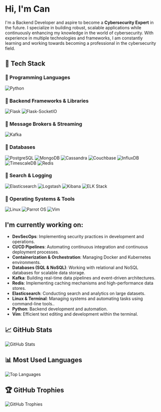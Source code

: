 # Hi, I'm Can

I'm a Backend Developer and aspire to become a **Cybersecurity Expert** in the future. I specialize in building robust, scalable applications while continuously enhancing my knowledge in the world of cybersecurity. With experience in multiple technologies and frameworks, I am constantly learning and working towards becoming a professional in the cybersecurity field.

## 🚀 Tech Stack

### **📌 Programming Languages**
![Python](https://img.shields.io/badge/Python-3776AB?style=for-the-badge&logo=python&logoColor=white)

### **📌 Backend Frameworks & Libraries**
![Flask](https://img.shields.io/badge/Flask-000000?style=for-the-badge&logo=flask&logoColor=white)
![Flask-SocketIO](https://img.shields.io/badge/Flask--SocketIO-000000?style=for-the-badge&logo=flask&logoColor=white)

### **📌 Message Brokers & Streaming**
![Kafka](https://img.shields.io/badge/Apache%20Kafka-231F20?style=for-the-badge&logo=apachekafka&logoColor=white)

### **📌 Databases**
![PostgreSQL](https://img.shields.io/badge/PostgreSQL-316192?style=for-the-badge&logo=postgresql&logoColor=white)
![MongoDB](https://img.shields.io/badge/MongoDB-47A248?style=for-the-badge&logo=mongodb&logoColor=white)
![Cassandra](https://img.shields.io/badge/Cassandra-1287B1?style=for-the-badge&logo=apache-cassandra&logoColor=white)
![Couchbase](https://img.shields.io/badge/Couchbase-ED2226?style=for-the-badge&logo=couchbase&logoColor=white)
![InfluxDB](https://img.shields.io/badge/InfluxDB-22ADF6?style=for-the-badge&logo=influxdb&logoColor=white)
![TimescaleDB](https://img.shields.io/badge/TimescaleDB-FDB515?style=for-the-badge&logo=timescale&logoColor=black)
![Redis](https://img.shields.io/badge/Redis-DC382D?style=for-the-badge&logo=redis&logoColor=white)

### **📌 Search & Logging**
![Elasticsearch](https://img.shields.io/badge/Elasticsearch-005571?style=for-the-badge&logo=elasticsearch&logoColor=white)
![Logstash](https://img.shields.io/badge/Logstash-005571?style=for-the-badge&logo=elasticsearch&logoColor=white)
![Kibana](https://img.shields.io/badge/Kibana-005571?style=for-the-badge&logo=elasticsearch&logoColor=white)
![ELK Stack](https://img.shields.io/badge/ELK%20Stack-005571?style=for-the-badge&logo=elasticsearch&logoColor=white)

### **📌 Operating Systems & Tools**
![Linux](https://img.shields.io/badge/Linux-FCC624?style=for-the-badge&logo=linux&logoColor=black)
![Parrot OS](https://img.shields.io/badge/Parrot%20OS-20A4F3?style=for-the-badge&logo=linux&logoColor=white)
![Vim](https://img.shields.io/badge/Vim-019733?style=for-the-badge&logo=vim&logoColor=white)

## I'm currently working on:
- **DevSecOps**: Implementing security practices in development and operations.
- **CI/CD Pipelines**: Automating continuous integration and continuous deployment processes.
- **Containerization & Orchestration**: Managing Docker and Kubernetes environments.
- **Databases (SQL & NoSQL)**: Working with relational and NoSQL databases for scalable data storage.
- **Kafka**: Building real-time data pipelines and event-driven architectures.
- **Redis**: Implementing caching mechanisms and high-performance data stores.
- **Elasticsearch**: Conducting search and analytics on large datasets.
- **Linux & Terminal**: Managing systems and automating tasks using command-line tools..
- **Python**: Backend development and automation.
- **Vim**: Efficient text editing and development within the terminal.  

## 📈 GitHub Stats
![GitHub Stats](https://github-readme-stats.vercel.app/api?username=canmhmt&show_icons=true&hide_title=true)

## 📊 Most Used Languages
![Top Languages](https://github-readme-stats.vercel.app/api/top-langs/?username=canmhmt&layout=compact)

## 🏆 GitHub Trophies
![GitHub Trophies](https://github-profile-trophy.vercel.app/?username=canmhmt&theme=darkhub)

